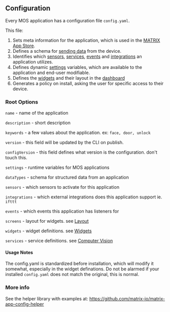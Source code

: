 ## Configuration

Every MOS application has a configuration file `config.yaml`.

This file:

1. Sets meta information for the application, which is used in the [MATRIX App Store](http://apps.matrix.one).
1. Defines a schema for [sending data](data.md) from the device.
1. Identifies which [sensors](../reference/sensors/#configuration), [services](../reference/computer-vision/#configuration), [events](../reference/communication/#configuration) and [integrations](../reference/integrations/#configuration) an application utilizes.
1. Defines dynamic [settings](../reference/system/#settings) variables, which are available to the application and end-user modifiable.
1. Defines the [widgets](../reference/widgets.md) and their layout in the [dashboard](dashboard.md)
1. Generates a policy on install, asking the user for specific access to their device.

### Root Options
`name` - name of the application

`description` - short description

`keywords` - a few values about the application. ex: `face, door, unlock`

`version` - this field will be updated by the CLI on publish.

`configVersion` - this field defines what version is the configuration. don't touch this. 

`settings` - runtime variables for MOS applications

`dataTypes` - schema for structured data from an application

`sensors` - which sensors to activate for this application

`integrations` - which external integrations does this application support ie. `ifttt`

`events` - which events this application has listeners for 

`screens` - layout for widgets. see [Layout](dashboard.md#layout)

`widgets` - widget definitions. see [Widgets](dashboard.md#widgets)

`services` - service definitions. see [Computer Vision](../reference/computer-vision.md)

#### Usage Notes
The config.yaml is standardized before installation, which will modify it somewhat, especially in the widget definations. Do not be alarmed if your installed `config.yaml` does not match the original, this is normal.

### More info
See the helper library with examples at: <https://github.com/matrix-io/matrix-app-config-helper>



